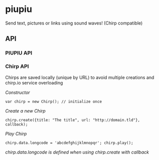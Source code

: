 # piupiu

Send text, pictures or links using sound waves! (Chirp compatible)

## API

### PIUPIU API



### Chirp API

Chirps are saved locally (unique by URL) to avoid multiple creations and chirp.io service overloading

*Constructor*

``var chirp = new Chirp(); // initialize once``

*Create a new Chirp*

``chirp.create({title: "The title", url: "http://domain.tld"}, callback);``

*Play Chirp*

``chirp.data.longcode = 'abcdefghijklmnopqr'; chirp.play();``

_chirp.data.longcode is defined when using chirp.create with callback_



